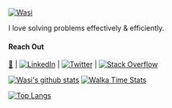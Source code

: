 [![Wasi](https://wasi0013.files.wordpress.com/2018/11/my_website_logo_half_circle_green-e1546027650125.png?w=143)](#)

I love solving problems effectively & efficiently.

#### Reach Out


[:bearded_person:](https://wasi0013.com/contact) | [![LinkedIn](https://linkedin.com/favicon.ico)](https://linkedin.com/in/wasi0013) | [![Twitter](https://twitter.com/favicon.ico)](https://twitter.com/wasi0013) | [![Stack Overflow](https://stackoverflow.com/favicon.ico)](https://stackoverflow.com/cv/wasi0013)

[![Wasi's github stats](https://github-readme-stats.vercel.app/api?username=wasi0013&theme=gotham&show_icons=true&include_all_commits=true&count_private=true&hide=issues)](#)
[![Walka Time Stats](https://github-readme-stats.vercel.app/api/wakatime?username=wasi0013&layout=compact&theme=gotham)](#)

[![Top Langs](https://github-readme-stats.vercel.app/api/top-langs/?username=wasi0013&layout=compact&theme=gotham)](#)
